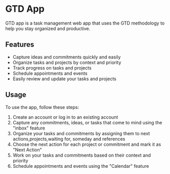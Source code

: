 # GTD App
GTD app is a task management web app that uses the GTD methodology to help you stay organized and productive.

## Features
- Capture ideas and commitments quickly and easily
- Organize tasks and projects by context and priority
- Track progress on tasks and projects
- Schedule appointments and events
- Easily review and update your tasks and projects


## Usage

To use the app, follow these steps:

1. Create an account or log in to an existing account
2. Capture any commitments, ideas, or tasks that come to mind using the "inbox" feature
3. Organize your tasks and commitments by assigning them to next actions,projects,waiting for, someday and references
4. Choose the next action for each project or commitment and mark it as "Next Action"
5. Work on your tasks and commitments based on their context and priority
6. Schedule appointments and events using the "Calendar" feature

